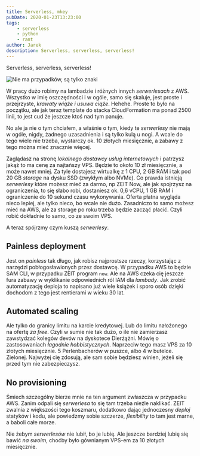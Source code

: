 ```yaml
---
title: Serverless, mkey
pubDate: 2020-01-23T13:23:00
tags:
    - serverless
    - python
    - rant
author: Jarek
description: Serverless, serverless, serverless!
---
```


Serverless, serverless, serverless!

![Nie ma przypadków, są tylko znaki](https://i.imgur.com/1MER1b7h.jpg)

W pracy dużo robimy na lambadzie i różnych innych _serwerlesach_ z AWS. Wszystko w imię oszczędności i w ogóle, samo się skaluje, jest proste i przejrzyste, _krawaty wiąże i usuwa ciąże_. Hehehe. Proste to było na początku, ale jak teraz template do stacka CloudFormation ma ponad 2500 linii, to jest cud że jeszcze ktoś nad tym panuje.

No ale ja nie o tym chciałem, a właśnie o tym, kiedy te _serwerlesy_ nie mają w ogóle, nigdy, żadnego uzasadnienia i są tylko kulą u nogi. A wcale do tego wiele nie trzeba, wystarczy ok. 10 złotych miesięcznie, a zabawy z tego można mieć znacznie więcej.

Zaglądasz na stronę _lokalnego dostawcy usług internetowych_ i patrzysz jakąż to ma cenę za najtańszy VPS. Będzie to około 10 zł miesięcznie, a może nawet mniej. Za tyle dostajesz wirtualkę z 1 CPU, 2 GB RAM i tak pod 20 GB _storage_ na dysku SSD (zwykłym albo NVMe). Co prawda istnieją _serwerlesy_ które możesz mieć za darmo, np ZEIT Now, ale jak spojrzysz na ograniczenia, to się słabo robi, dostaniesz ok. 0,6 vCPU, 1 GB RAM i ograniczenie do 10 sekund czasu wykonywania. Oferta płatna wygląda nieco lepiej, ale tylko nieco, bo wcale nie dużo. Zasadniczo to samo możesz mieć na AWS, ale za storage po roku trzeba będzie zacząć płacić. Czyli robić dokładnie to samo, co ze swoim VPS.

A teraz spójrzmy czym kuszą _serwerlesy_.

## Painless deployment

Jest on _painless_ tak długo, jak robisz najprostsze rzeczy, korzystając z narzędzi pobłogosławionych przez dostawcę. W przypadku AWS to będzie SAM CLI, w przypadku ZEIT program `now`. Ale na AWS czeka cię jeszcze fura zabawy w wyklikanie odpowiednich ról IAM dla _lambady_. Jak zrobić automatyzację deploja to napisano już wiele książek i sporo osób dzięki dochodom z tego jest rentierami w wieku 30 lat.

## Automated scaling

Ale tylko do granicy limitu na karcie kredytowej. Lub do limitu nałożonego na ofertę _za free_. Czyli w sumie nie tak dużo, o ile nie zamierzasz zawstydzać kolegów devów na dyskotece Dierżążni. Mówię o zastosowaniach _łagodnie hobbistycznych_. Naprzeciw tego masz VPS za 10 złotych miesięcznie. 5 Perlenbacherów w puszce, albo 4 w butelce. Zielonej. Najwyżej cię zdosują, ale sam sobie będziesz winien, jeżeli się przed tym nie zabezpieczysz.

## No provisioning

Śmiech szczególny bierze mnie na ten argument zwłaszcza w przypadku AWS. Zanim odpali się _serwerlesa_ to się tam trzeba nieźle naklikać. ZEIT zwalnia z większości tego koszmaru, dodatkowo dając jednoczesny _deploj_ statyków i kodu, ale powiedzmy sobie szczerze, _flexibility_ to tam jest marne, a baboli całe morze.

Nie żebym _serwerlesów_ nie lubił, bo je lubię. Ale jeszcze bardziej lubię się bawić _na swoim_, choćby było gównianym VPS-em za 10 złotych miesięcznie.

